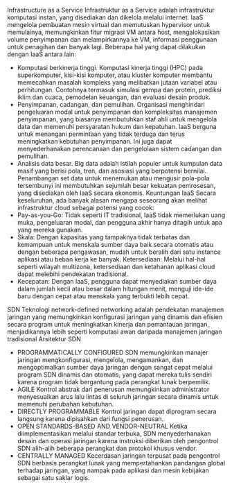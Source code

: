 Infrastructure as a Service
Infrastruktur as a Service adalah infrastruktur komputasi instan, yang disediakan dan dikelola melalui internet.
IaaS mengelola pembuatan mesin virtual dan memutuskan hypervisor untuk memulainya, memungkinkan fitur migrasi VM antara host, 
mengalokasikan volume penyimpanan dan melampirkannya ke VM, informasi penggunaan untuk penagihan dan banyak lagi.
Beberapa hal yang dapat dilakukan dengan IaaS antara lain:
- Komputasi berkinerja tinggi. Komputasi kinerja tinggi (HPC) pada superkomputer, kisi-kisi komputer, atau kluster komputer 
membantu memecahkan masalah kompleks yang melibatkan jutaan variabel atau perhitungan. Contohnya termasuk simulasi gempa dan 
protein, prediksi iklim dan cuaca, pemodelan keuangan, dan evaluasi desain produk.
- Penyimpanan, cadangan, dan pemulihan. Organisasi menghindari pengeluaran modal untuk penyimpanan dan kompleksitas manajemen 
penyimpanan, yang biasanya membutuhkan staf ahli untuk mengelola data dan memenuhi persyaratan hukum dan kepatuhan. IaaS 
berguna untuk menangani permintaan yang tidak terduga dan terus meningkatkan kebutuhan penyimpanan.
Ini juga dapat menyederhanakan perencanaan dan pengelolaan sistem cadangan dan pemulihan.
- Analisis data besar. Big data adalah istilah populer untuk kumpulan data masif yang berisi pola, tren, dan asosiasi yang 
berpotensi bernilai. Penambangan set data untuk menemukan atau mengusir pola-pola tersembunyi ini membutuhkan sejumlah besar 
kekuatan pemrosesan, yang disediakan oleh IaaS secara ekonomis.
Keuntungan IaaS
Secara keseluruhan, ada banyak alasan mengapa seseorang akan melihat infrastruktur cloud sebagai potensi yang cocok:
- Pay-as-you-Go: Tidak seperti IT tradisional, IaaS tidak memerlukan uang muka, pengeluaran modal, dan pengguna akhir hanya 
ditagih untuk apa yang mereka gunakan.
- Skala: Dengan kapasitas yang tampaknya tidak terbatas dan kemampuan untuk menskala sumber daya baik secara otomatis atau 
dengan beberapa pengawasan, mudah untuk beralih dari satu instance aplikasi atau beban kerja ke banyak.
Ketersediaan: Melalui hal-hal seperti wilayah multizona, ketersediaan dan ketahanan aplikasi cloud dapat melebihi pendekatan 
tradisional.
- Kecepatan: Dengan IaaS, pengguna dapat menyediakan sumber daya dalam jumlah kecil atau besar dalam hitungan menit, menguji 
ide-ide baru dengan cepat atau menskala yang terbukti lebih cepat.

SDN
Teknologi network-defined networking adalah pendekatan manajemen jaringan yang memungkinkan konfigurasi jaringan yang 
dinamis dan efisien secara program untuk meningkatkan kinerja dan pemantauan jaringan, menjadikannya lebih seperti komputasi 
awan daripada manajemen jaringan tradisional
Arsitektur SDN
- PROGRAMMATICALLY CONFIGURED SDN memungkinkan manajer jaringan mengkonfigurasi, mengelola, mengamankan, dan mengoptimalkan 
sumber daya jaringan dengan sangat cepat melalui program SDN dinamis dan otomatis, yang dapat mereka tulis sendiri karena 
program tidak bergantung pada perangkat lunak berpemilik.
- AGILE Kontrol abstrak dari penerusan memungkinkan administrator menyesuaikan arus lalu lintas di seluruh jaringan secara 
dinamis untuk memenuhi perubahan kebutuhan.
- DIRECTLY PROGRAMMABLE Kontrol jaringan dapat diprogram secara langsung karena dipisahkan dari fungsi penerusan.
- OPEN STANDARDS-BASED AND VENDOR-NEUTRAL Ketika diimplementasikan melalui standar terbuka, SDN menyederhanakan desain dan 
operasi jaringan karena instruksi diberikan oleh pengontrol SDN alih-alih beberapa perangkat dan protokol khusus vendor.
- CENTRALLY MANAGED Kecerdasan jaringan terpusat pada pengontrol SDN berbasis perangkat lunak yang mempertahankan pandangan 
global terhadap jaringan, yang nampak pada aplikasi dan mesin kebijakan sebagai satu saklar logis.
